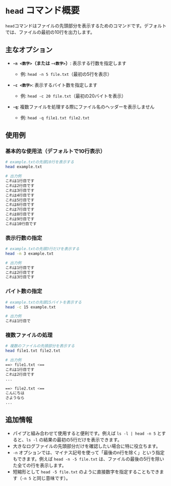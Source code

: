 # `head` コマンド概要

`head`コマンドはファイルの先頭部分を表示するためのコマンドです。デフォルトでは、ファイルの最初の10行を出力します。

## 主なオプション

- **`-n <数字>`（または `-<数字>`）**: 表示する行数を指定します
  - 例: `head -n 5 file.txt`（最初の5行を表示）

- **`-c <数字>`**: 表示するバイト数を指定します
  - 例: `head -c 20 file.txt`（最初の20バイトを表示）

- **`-q`**: 複数ファイルを処理する際にファイル名のヘッダーを表示しません
  - 例: `head -q file1.txt file2.txt`

## 使用例

### 基本的な使用法（デフォルトで10行表示）

```bash
# example.txtの先頭10行を表示する
head example.txt

# 出力例
これは1行目です
これは2行目です
これは3行目です
これは4行目です
これは5行目です
これは6行目です
これは7行目です
これは8行目です
これは9行目です
これは10行目です
```

### 表示行数の指定

```bash
# example.txtの先頭3行だけを表示する
head -n 3 example.txt

# 出力例
これは1行目です
これは2行目です
これは3行目です
```

### バイト数の指定

```bash
# example.txtの先頭15バイトを表示する
head -c 15 example.txt

# 出力例
これは1行目で
```

### 複数ファイルの処理

```bash
# 複数のファイルの先頭部分を表示する
head file1.txt file2.txt

# 出力例
==> file1.txt <==
これは1行目です
これは2行目です
...

==> file2.txt <==
こんにちは
さようなら
...
```

## 追加情報

- パイプと組み合わせて使用すると便利です。例えば `ls -l | head -n 5` とすると、`ls -l` の結果の最初の5行だけを表示できます。
- 大きなログファイルの先頭部分だけを確認したい場合に特に役立ちます。
- `-n` オプションでは、マイナス記号を使って「最後のn行を除く」という指定もできます。例えば `head -n -5 file.txt` は、ファイルの最後の5行を除いた全ての行を表示します。
- 短縮形として `head -5 file.txt` のように直接数字を指定することもできます（`-n 5` と同じ意味です）。